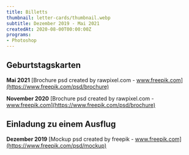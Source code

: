 ```yaml
---
title: Billetts
thumbnail: letter-cards/thumbnail.webp
subtitle: Dezember 2019 - Mai 2021
createdAt: 2020-08-00T00:00:00Z
programs:
- Photoshop
---
```


## Geburtstagskarten
**Mai 2021**
<asset-image src="letter-cards/birthday_card_2.webp" alt="Geburtstagskarte"></asset-image>
[Brochure psd created by rawpixel.com - www.freepik.com](https://www.freepik.com/psd/brochure)

**November 2020**
<asset-image src="letter-cards/birthday_card.webp" alt="Geburtstagskarte"></asset-image>
[Brochure psd created by rawpixel.com - www.freepik.com](https://www.freepik.com/psd/brochure)

## Einladung zu einem Ausflug
**Dezember 2019**
<asset-image src="letter-cards/trip_invitation.webp" alt="Einladung zu einem Ausflug"></asset-image>
[Mockup psd created by freepik - www.freepik.com](https://www.freepik.com/psd/mockup)
